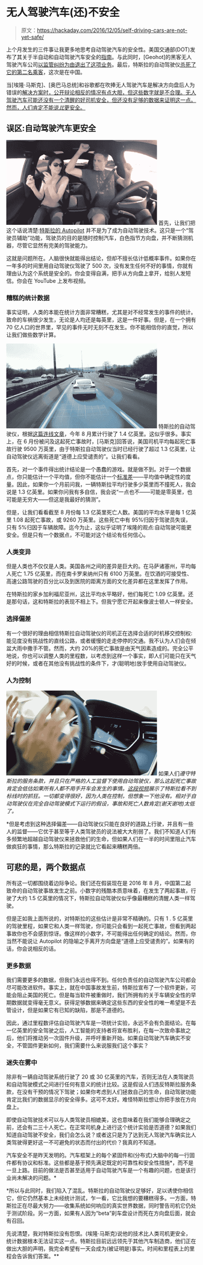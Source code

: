 # 无人驾驶汽车(还)不安全

> 原文：<https://hackaday.com/2016/12/05/self-driving-cars-are-not-yet-safe/>

上个月发生的三件事让我更多地思考自动驾驶汽车的安全性。美国交通部(DOT)发布了其关于半自动和自动驾驶汽车安全的[指南](http://www.nhtsa.gov/About-NHTSA/Press-Releases/dot_federal_policy_for_automated_vehicles_09202016)。与此同时，[Geohot]的黑客无人驾驶汽车公司[以监管纠纷为由退出了这项业务](https://hackaday.com/2016/10/29/geohots-self-driving-car-cancelled/)。最后，特斯拉的自动驾驶仪[杀死了它的第二名乘客](http://www.nytimes.com/2016/09/15/business/fatal-tesla-crash-in-china-involved-autopilot-government-tv-says.html)，这次是在中国。

当[埃隆·马斯克]、[奥巴马总统]和谷歌都在吹捧无人驾驶汽车是解决方向盘后人为错误的[解决方案时，公开辩论相反的情况有点大胆，但这些数字就是不合理。无人驾驶汽车可能还没有一个清醒的好司机安全，但还没有足够的数据来证明这一点。然而，人们肯定不能说*比*更安全。](http://www.post-gazette.com/opinion/Op-Ed/2016/09/19/Barack-Obama-Self-driving-yes-but-also-safe/stories/201609200027)

## 误区:自动驾驶汽车更安全

[![tesla-autopilot-road-trip-nqnjro4fqnomp4-shot0001](img/efde4a107b7715eac195b9c055aa1651.png)](https://hackaday.com/wp-content/uploads/2016/11/tesla-autopilot-road-trip-nqnjro4fqnomp4-shot0001.jpg) 首先，让我们把这个话说清楚:[特斯拉的 Autopilot](https://www.tesla.com/autopilot/?redirect=no) 并不是为了成为自动驾驶技术。这只是一个“驾驶员辅助”功能，驾驶员的目的是随时控制汽车，白色指节方向盘，并不断猜测机器，尽管它显然有完美的驾驶能力。

这就是问题所在。人脑很快就能得出结论，但却不擅长估计低概率事件。如果你在一年多的时间里用自动驾驶仪驾驶了 500 次，没有发生任何不好的事情，你就有理由认为这个系统是安全的。你会变得自满，把手从方向盘上拿开，给别人发短信。你会在 YouTube 上发布视频。

### 糟糕的统计数据

事实证明，人类的本能在统计方面非常糟糕，尤其是对不经常发生的事件的统计。致命的车祸很少发生，无论是人均还是每英里，这是一件好事。但是，在一个拥有 70 亿人口的世界里，罕见的事件无时无刻不在发生。你不能相信你的直觉，所以让我们做些数学计算。

[![how-teslas-self-driving-autopilot-actually-works-57b22f49fd2e612427000025mp4-shot0009](img/c291c9e6448207910f6ec3786f88493f.png)](https://hackaday.com/wp-content/uploads/2016/11/how-teslas-self-driving-autopilot-actually-works-57b22f49fd2e612427000025mp4-shot0009.jpg) 特斯拉的自动驾驶仪，根据[这篇连线文章](https://www.wired.com/2016/08/how-tesla-autopilot-works/)，今年 8 月累计行驶了 1.4 亿英里。这似乎很多。事实上，在 6 月份被问及这起死亡事故时，[马斯克]回答说，美国司机平均每起死亡事故行驶 9500 万英里，由于特斯拉自动驾驶仪当时已经行驶了超过 1.3 亿英里，让自动驾驶仪远离街道是“道德上应受谴责的”。让我们看看。

首先，对一个事件得出统计结论是一个愚蠢的游戏。就是做不到。对于一个数据点，你只能估计一个平均值，但你不能估计一个[标准差](https://en.wikipedia.org/wiki/Standard_deviation)——平均值中确定性的度量。因此，如果你一个月前问我，一辆特斯拉平均行驶多少英里而不撞死人，我会说是 1.3 亿英里。如果你问我有多自信，我会说“一点也不——可能是零英里，也可能是无穷大——但这是我最好的猜测”。

但是，让我们看看截至 8 月份每 1.3 亿英里死亡人数。美国的平均水平是每 1 亿英里 1.08 起死亡事故，或 9260 万英里。这些死亡中有 95%归因于驾驶员失误，只有 5%归因于车辆故障。迄今为止，这似乎证明了埃隆的观点:自动驾驶可能更安全。但是只有一个数据点，不可能对这个结论有任何信心。

### 人类变异

但是人类也不仅仅是人类。美国各州之间的差异是巨大的。在马萨诸塞州，平均每人死亡 1.75 亿英里，而在南卡罗来纳州只有 6100 万英里。在饮酒的可接受性、高速公路驾驶的百分比以及到医院的距离方面的文化差异都在这里发挥了作用。

在特斯拉的家乡加利福尼亚州，这比平均水平略好，他们每死亡 1.09 亿英里。还是那句话，这和特斯拉的表现不相上下。但我宁愿它开起来像波士顿人一样安全。

### 选择偏差

有一个很好的理由相信特斯拉自动驾驶仪的司机正在选择合适的时机移交控制权:能见度没有挑战性的直线公路，或者缓慢的走走停停的交通。我不认为人们会在倾盆大雨中撒手不管。然而，大约 20%的死亡事故是由天气因素造成的。完全公平地说，你也可以调整人类的里程数，以考虑到这样一个事实，即人们可能只在天气好的时候，或者在其他没有挑战性的条件下，才(聪明地)放手使用自动驾驶仪。

### 人为控制

[![how-teslas-self-driving-autopilot-actually-works-57b22f49fd2e612427000025mp4-shot0003](img/eb13ea1dc7d1a1d536a35d14576fa95e.png)](https://hackaday.com/wp-content/uploads/2016/11/how-teslas-self-driving-autopilot-actually-works-57b22f49fd2e612427000025mp4-shot0003.jpg) 如果人们*遵守特斯拉的服务条款，并且只在严格的人工监督下使用自动驾驶仪，那么这起死亡事故肯定会低估如果所有人都不用手开车会发生的事情。[这段视频](https://www.youtube.com/watch?v=lTtLGP4cRaQ)展示了特斯拉看不到标线时的抓狂。一切都变得很好，因为人类在控制，但想象一下他没有。相对于自动驾驶仪在完全自动驾驶模式下运行的假设，事故和死亡人数肯定(谢天谢地)太低了。*

 *但是考虑到这种选择偏差——自动驾驶仪只能在良好的道路上行驶，并且有一些人的监督——它优于甚至等于人类驾驶员的说法被大大削弱了。我们不知道人们有多频繁地超越自动驾驶仪来拯救他们的生命，但如果人们在一半的时间里阻止汽车做疯狂的事情，那么特斯拉的记录就比它看起来糟糕两倍。

## 可悲的是，两个数据点

所有这一切都围绕着边际争论。我们还在假装现在是 2016 年 8 月，中国第二起致命的自动驾驶事故发生之前。小数字的残酷本质意味着，在发生了两起事故，行驶了大约 1.5 亿英里的情况下，特斯拉自动驾驶仪似乎像最糟糕的清醒人类一样驾驶。

但是正如我上面所说的，对特斯拉的这些估计是非常不精确的。只有 1 . 5 亿英里的驾驶里程，如果它和人类一样驾驶，你可能只会看到一起死亡事故，但看到两起事故你也不会感到惊讶。像这样的小数字，不可能得出任何确定的结论。然而，你当然不能说让 Autopilot 的隐喻之手离开方向盘是“道德上应受谴责的”。如果有的话，你会说相反的话。

### 更多数据

我们需要更多的数据，但我们永远也得不到。任何负责任的自动驾驶汽车公司都会尽可能改进软件。事实上，就在中国事故发生前，特斯拉宣布了一个软件更新，可能会阻止美国的死亡。但是每当软件被重做时，我们所拥有的关于车辆安全性的早期数据就变得毫无意义。获得足够数据来确定这些东西的安全性的唯一希望是不去管设计，但是如果它有已知的缺陷，那是不道德的。

因此，通过里程数评估自动驾驶汽车是一项统计实验，永远不会有负面结论。在每一亿英里的安全驾驶之后，人工智能的支持者将宣布胜利，在每一次致命事故之后，他们将推动另一次固件升级，并呼吁重新开始。如果自动驾驶汽车确实不安全，不管固件更新如何，我们需要什么来说服我们这个事实？

### 迷失在雾中

除非有一辆自动驾驶系统行驶了 20 或 30 亿英里的汽车，否则无法在人类驾驶员和自动驾驶模式之间进行任何有意义的统计比较。这是假设人们违反特斯拉服务条款，在没有干预的情况下驾驶；如果你考虑到人们拯救自己的生命，自动驾驶功能肯定比我们的数据显示的安全得多。这可不太好。难怪特斯拉想让你把手放在方向盘上。

即使自动驾驶技术可以与人类驾驶员相媲美，这也意味着在我们能够合理确定之前，还会有二三十人死亡。在正常司机身上进行这个统计实验是否道德？如果我们知道自动驾驶不安全，我们会怎么说？或者这只是为了达到无人驾驶汽车确实比人类驾驶得更好这一不可避免的状态而付出的代价？我真的不知道。

汽车安全不是昨天发明的。汽车框架上的每个紧固件和(分布式)大脑中的每一行固件都有协议和标准。这些都是基于预先满足既定的可靠性和安全性措施*，而不是一旦上路。目前的做法是否甚至适用于自动驾驶汽车是一个有趣的问题，也是该行业尚未解决的问题。*

 *所以与此同时，我们陷入了混乱。特斯拉的自动驾驶仪足够好，足以诱使你相信它，但它仍然基本上未经统计测试，乍一看，它比我想的要糟糕得多。一方面，特斯拉正在尽最大努力——收集系统如何响应的真实世界数据，同时警告司机它仍处于测试阶段。另一方面，如果有人因为“beta”刹车盘设计而死在方向盘后面，就会有召回。

先说清楚，我对特斯拉没有怨恨。(埃隆·马斯克)说他的技术比人类司机更安全，统计数据根本无法证实这一点。特斯拉目前远远领先于其他汽车制造商，他们正在做出大胆的声明，我完全希望有一天会成为(被证明是)事实。时间和里程表上的里程会告诉我们答案。**